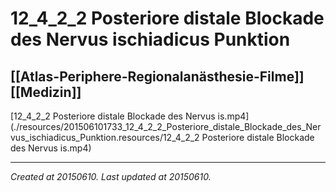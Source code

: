 # 12_4_2_2 Posteriore distale Blockade des Nervus ischiadicus Punktion
 [[Atlas-Periphere-Regionalanästhesie-Filme]] [[Medizin]] 
---



[12\_4\_2\_2 Posteriore distale Blockade des Nervus is.mp4](./resources/201506101733_12_4_2_2_Posteriore_distale_Blockade_des_Nervus_ischiadicus_Punktion.resources/12_4_2_2 Posteriore distale Blockade des Nervus is.mp4)

---

_Created at 20150610._
_Last updated at 20150610._



